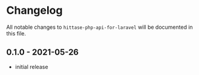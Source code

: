 # Changelog

All notable changes to `hittase-php-api-for-laravel` will be documented in this file.

## 0.1.0 - 2021-05-26

- initial release
